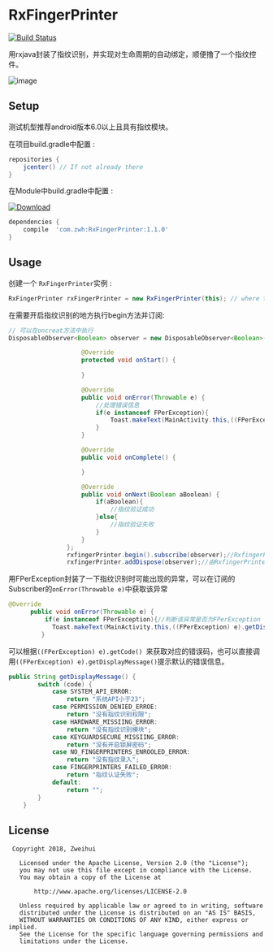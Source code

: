 # RxFingerPrinter

[![Build Status](https://api.travis-ci.org/tbruyelle/RxPermissions.svg?branch=master)](https://travis-ci.org/tbruyelle/RxPermissions)

用rxjava封装了指纹识别，并实现对生命周期的自动绑定，顺便撸了一个指纹控件。

![image](https://github.com/Zweihui/RxFingerPrinter/blob/master/gif/ScreenShot.gif)

## Setup

测试机型推荐android版本6.0以上且具有指纹模块。

在项目build.gradle中配置 :

```gradle
repositories {
    jcenter() // If not already there
}
```
在Module中build.gradle中配置 :

[ ![Download](https://api.bintray.com/packages/zhangweihui0503/maven/RxFingerPrinter/images/download.svg?version=1.1.0) ](https://bintray.com/zhangweihui0503/maven/RxFingerPrinter/1.1.0/link)
```gradle
dependencies {
    compile  'com.zwh:RxFingerPrinter:1.1.0'
}
```

## Usage

创建一个 `RxFingerPrinter`实例  :

```java
RxFingerPrinter rxFingerPrinter = new RxFingerPrinter(this); // where this is an Activity instance
```
在需要开启指纹识别的地方执行begin方法并订阅:

```java
// 可以在oncreat方法中执行
DisposableObserver<Boolean> observer = new DisposableObserver<Boolean>() {

                    @Override
                    protected void onStart() {
                        
                    }

                    @Override
                    public void onError(Throwable e) {
                        //处理错误信息
                        if(e instanceof FPerException){
                            Toast.makeText(MainActivity.this,((FPerException) e).getDisplayMessage(),Toast.LENGTH_SHORT).show();
                        }
                    }

                    @Override
                    public void onComplete() {

                    }

                    @Override
                    public void onNext(Boolean aBoolean) {
                        if(aBoolean){
                            //指纹验证成功
                        }else{
                            //指纹验证失败
                        }
                    }
                };
                rxfingerPrinter.begin().subscribe(observer);//RxfingerPrinter会自动在onPause()时暂停指纹监听，onResume()时恢复指纹监听)
                rxfingerPrinter.addDispose(observer);//由RxfingerPrinter管理(会在onDestroy()生命周期时自动解除订阅)，已可以不调用该方法，自己解除订阅
```


用FPerException封装了一下指纹识别时可能出现的异常，可以在订阅的Subscriber的`onError(Throwable e)`中获取该异常
```java
@Override
      public void onError(Throwable e) {
          if(e instanceof FPerException){//判断该异常是否为FPerException
            Toast.makeText(MainActivity.this,((FPerException) e).getDisplayMessage(),Toast.LENGTH_SHORT).show();
         }
```
可以根据```((FPerException) e).getCode() ```来获取对应的错误码，也可以直接调用```((FPerException) e).getDisplayMessage()```提示默认的错误信息。
```java
public String getDisplayMessage() {
        switch (code) {
            case SYSTEM_API_ERROR:
                return "系统API小于23";
            case PERMISSION_DENIED_ERROE:
                return "没有指纹识别权限";
            case HARDWARE_MISSIING_ERROR:
                return "没有指纹识别模块";
            case KEYGUARDSECURE_MISSIING_ERROR:
                return "没有开启锁屏密码";
            case NO_FINGERPRINTERS_ENROOLED_ERROR:
                return "没有指纹录入";
            case FINGERPRINTERS_FAILED_ERROR:
                return "指纹认证失败";
            default:
                return "";
        }
    }
 ```
 
 
 ## License
``` 
 Copyright 2018, Zweihui 
  
   Licensed under the Apache License, Version 2.0 (the "License");
   you may not use this file except in compliance with the License.
   You may obtain a copy of the License at 
 
       http://www.apache.org/licenses/LICENSE-2.0 

   Unless required by applicable law or agreed to in writing, software
   distributed under the License is distributed on an "AS IS" BASIS,
   WITHOUT WARRANTIES OR CONDITIONS OF ANY KIND, either express or implied.
   See the License for the specific language governing permissions and
   limitations under the License.
```
